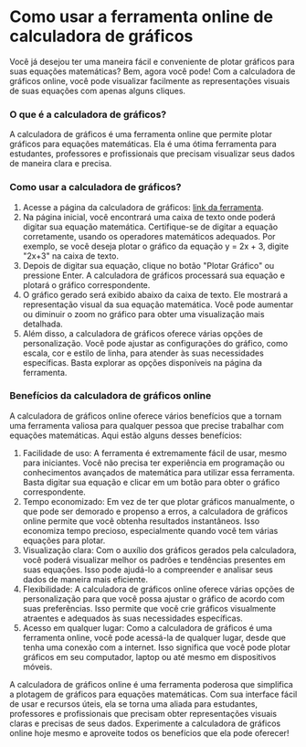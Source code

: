 Como usar a ferramenta online de calculadora de gráficos
========================================================

Você já desejou ter uma maneira fácil e conveniente de plotar gráficos para suas equações matemáticas? Bem, agora você pode! Com a calculadora de gráficos online, você pode visualizar facilmente as representações visuais de suas equações com apenas alguns cliques.

### O que é a calculadora de gráficos?

A calculadora de gráficos é uma ferramenta online que permite plotar gráficos para equações matemáticas. Ela é uma ótima ferramenta para estudantes, professores e profissionais que precisam visualizar seus dados de maneira clara e precisa.

### Como usar a calculadora de gráficos?

1. Acesse a página da calculadora de gráficos: [link da ferramenta](https://base64decodeonline.com/pt/tools/graph-plotter).
2. Na página inicial, você encontrará uma caixa de texto onde poderá digitar sua equação matemática. Certifique-se de digitar a equação corretamente, usando os operadores matemáticos adequados. Por exemplo, se você deseja plotar o gráfico da equação y = 2x + 3, digite "2x+3" na caixa de texto.
3. Depois de digitar sua equação, clique no botão "Plotar Gráfico" ou pressione Enter. A calculadora de gráficos processará sua equação e plotará o gráfico correspondente.
4. O gráfico gerado será exibido abaixo da caixa de texto. Ele mostrará a representação visual da sua equação matemática. Você pode aumentar ou diminuir o zoom no gráfico para obter uma visualização mais detalhada.
5. Além disso, a calculadora de gráficos oferece várias opções de personalização. Você pode ajustar as configurações do gráfico, como escala, cor e estilo de linha, para atender às suas necessidades específicas. Basta explorar as opções disponíveis na página da ferramenta.

### Benefícios da calculadora de gráficos online

A calculadora de gráficos online oferece vários benefícios que a tornam uma ferramenta valiosa para qualquer pessoa que precise trabalhar com equações matemáticas. Aqui estão alguns desses benefícios:

1. Facilidade de uso: A ferramenta é extremamente fácil de usar, mesmo para iniciantes. Você não precisa ter experiência em programação ou conhecimentos avançados de matemática para utilizar essa ferramenta. Basta digitar sua equação e clicar em um botão para obter o gráfico correspondente.
2. Tempo economizado: Em vez de ter que plotar gráficos manualmente, o que pode ser demorado e propenso a erros, a calculadora de gráficos online permite que você obtenha resultados instantâneos. Isso economiza tempo precioso, especialmente quando você tem várias equações para plotar.
3. Visualização clara: Com o auxílio dos gráficos gerados pela calculadora, você poderá visualizar melhor os padrões e tendências presentes em suas equações. Isso pode ajudá-lo a compreender e analisar seus dados de maneira mais eficiente.
4. Flexibilidade: A calculadora de gráficos online oferece várias opções de personalização para que você possa ajustar o gráfico de acordo com suas preferências. Isso permite que você crie gráficos visualmente atraentes e adequados às suas necessidades específicas.
5. Acesso em qualquer lugar: Como a calculadora de gráficos é uma ferramenta online, você pode acessá-la de qualquer lugar, desde que tenha uma conexão com a internet. Isso significa que você pode plotar gráficos em seu computador, laptop ou até mesmo em dispositivos móveis.

A calculadora de gráficos online é uma ferramenta poderosa que simplifica a plotagem de gráficos para equações matemáticas. Com sua interface fácil de usar e recursos úteis, ela se torna uma aliada para estudantes, professores e profissionais que precisam obter representações visuais claras e precisas de seus dados. Experimente a calculadora de gráficos online hoje mesmo e aproveite todos os benefícios que ela pode oferecer!